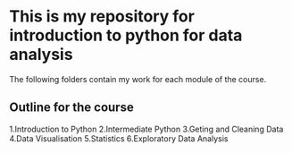 # This is my repository for introduction to python for data analysis

The following folders contain my work for each module of the course.

## Outline for the course

1.Introduction to Python 
2.Intermediate Python
3.Geting and Cleaning Data
4.Data Visualisation
5.Statistics
6.Exploratory Data Analysis


